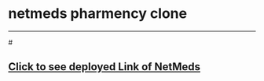 # <h1>netmeds pharmency clone
  <hr> 
  # <h2> <a href=" https://bright-truffle-7e73b1.netlify.app "> Click to see deployed Link of NetMeds </a></h2>
